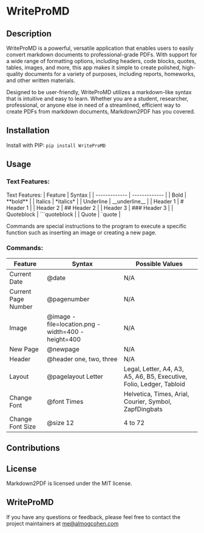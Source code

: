# WriteProMD
## Description 
WriteProMD is a powerful, versatile application that enables users to easily convert markdown documents to professional-grade PDFs. With support for a wide range of formatting options, including headers, code blocks, quotes, tables, images, and more, this app makes it simple to create polished, high-quality documents for a variety of purposes, including reports, homeworks, and other written materials.

Designed to be user-friendly, WriteProMD utilizes a markdown-like syntax that is intuitive and easy to learn. Whether you are a student, researcher, professional, or anyone else in need of a streamlined, efficient way to create PDFs from markdown documents, Markdown2PDF has you covered.

## Installation
Install with PIP:
`pip install WriteProMD`

## Usage


### Text Features:

Text Features:
| Feature  | Syntax |
| ------------- | ------------- |
| Bold  | \*\*bold\*\*  |
| Italics  | \*italics\*  |
| Underline  | \_\_underline\_\_  |
| Header 1  | \# Header 1  |
| Header 2  | \#\# Header 2  |
| Header 3  | \#\#\# Header 3  |
| Quoteblock  | ```quoteblock  |
| Quote  | \`quote  |

Commands are special instructions to the program to execute a specific function such as inserting an image or creating a new page.

### Commands:
| Feature  | Syntax | Possible Values | 
| ------------- | ------------- | ------------- |
| Current Date  | \@date  | N/A |
| Current Page Number | \@pagenumber | N/A |
| Image  | \@image -file=location.png -width=400 -height=400  | N/A |
| New Page  | \@newpage  | N/A |
| Header  | \@header one, two, three  | N/A |
| Layout | \@pagelayout Letter | Legal, Letter, A4, A3, A5, A6, B5, Executive, Folio, Ledger, Tabloid
| Change Font | \@font Times | Helvetica, Times, Arial, Courier, Symbol, ZapfDingbats |
| Change Font Size | \@size 12 | 4 to 72 |


## Contributions

## License

Markdown2PDF is licensed under the MIT license.

## WriteProMD
If you have any questions or feedback, please feel free to contact the project maintainers at me@almogcohen.com
